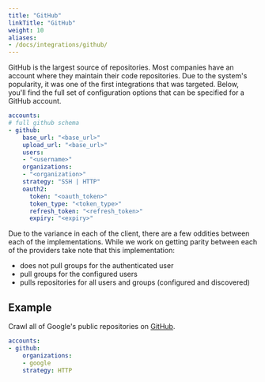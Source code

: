 ```yaml
---
title: "GitHub"
linkTitle: "GitHub"
weight: 10
aliases:
- /docs/integrations/github/
---
```


GitHub is the largest source of repositories.
Most companies have an account where they maintain their code repositories.
Due to the system's popularity, it was one of the first integrations that was targeted.
Below, you'll find the full set of configuration options that can be specified for a GitHub account.

```yaml
accounts:
# full github schema
- github:
    base_url: "<base_url>"
    upload_url: "<base_url>"
    users:
    - "<username>"
    organizations:
    - "<organization>"
    strategy: "SSH | HTTP"
    oauth2:
      token: "<oauth_token>"
      token_type: "<token_type>"
      refresh_token: "<refresh_token>"
      expiry: "<expiry>"
```

Due to the variance in each of the client, there are a few oddities between each of the implementations.
While we work on getting parity between each of the providers take note that this implementation:
* does not pull groups for the authenticated user
* pull groups for the configured users
* pulls repositories for all users and groups (configured and discovered)

## Example

Crawl all of Google's public repositories on [GitHub](https://github.com/google).

```yaml
accounts:
- github:
    organizations:
    - google
    strategy: HTTP
```
